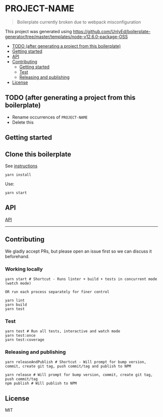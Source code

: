# PROJECT-NAME

> Boilerplate currently broken due to webpack misconfiguration

This project was generated using https://github.com/UnlyEd/boilerplate-generator/tree/master/templates/node-v12.6.0-package-OSS

<!-- toc -->

- [TODO (after generating a project from this boilerplate)](#todo-after-generating-a-project-from-this-boilerplate)
- [Getting started](#getting-started)
- [API](#api)
- [Contributing](#contributing)
  * [Getting started](#getting-started-1)
  * [Test](#test)
  * [Releasing and publishing](#releasing-and-publishing)
- [License](#license)

<!-- tocstop -->

## TODO (after generating a project from this boilerplate)

- Rename occurrences of `PROJECT-NAME`
- Delete this

## Getting started

## Clone this boilerplate

See [instructions](../../README.md#usage)

```
yarn install
```

Use:

```
yarn start
```

## API

[API](./API.md)

---

## Contributing

We gladly accept PRs, but please open an issue first so we can discuss it beforehand.

### Working locally

```
yarn start # Shortcut - Runs linter + build + tests in concurrent mode (watch mode)

OR run each process separately for finer control

yarn lint
yarn build
yarn test
```

### Test

```
yarn test # Run all tests, interactive and watch mode
yarn test:once
yarn test:coverage
```

### Releasing and publishing

```
yarn releaseAndPublish # Shortcut - Will prompt for bump version, commit, create git tag, push commit/tag and publish to NPM

yarn release # Will prompt for bump version, commit, create git tag, push commit/tag
npm publish # Will publish to NPM
```

## License

MIT
